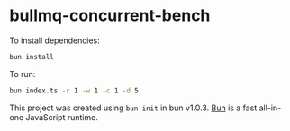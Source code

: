 # bullmq-concurrent-bench

To install dependencies:

```bash
bun install
```

To run:

```bash
bun index.ts -r 1 -w 1 -c 1 -d 5
```

This project was created using `bun init` in bun v1.0.3. [Bun](https://bun.sh) is a fast all-in-one JavaScript runtime.
